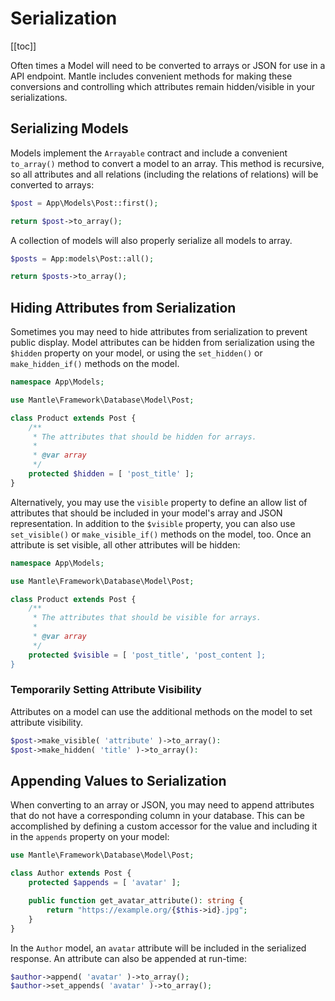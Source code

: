 # Serialization

[[toc]]

Often times a Model will need to be converted to arrays or JSON for use in a API
endpoint. Mantle includes convenient methods for making these conversions and
controlling which attributes remain hidden/visible in your serializations.

## Serializing Models

Models implement the `Arrayable` contract and include a convenient `to_array()`
method to convert a model to an array. This method is recursive, so all
attributes and all relations (including the relations of relations) will be
converted to arrays:

```php
$post = App\Models\Post::first();

return $post->to_array();
```

A collection of models will also properly serialize all models to array.

```php
$posts = App:models\Post::all();

return $posts->to_array();
```

## Hiding Attributes from Serialization

Sometimes you may need to hide attributes from serialization to prevent public
display. Model attributes can be hidden from serialization using the `$hidden`
property on your model, or using the `set_hidden()` or `make_hidden_if()`
methods on the model.

```php
namespace App\Models;

use Mantle\Framework\Database\Model\Post;

class Product extends Post {
	/**
	 * The attributes that should be hidden for arrays.
	 *
	 * @var array
	 */
	protected $hidden = [ 'post_title' ];
}
```

Alternatively, you may use the `visible` property to define an allow list of
attributes that should be included in your model's array and JSON
representation. In addition to the `$visible` property, you can also use
`set_visible()` or `make_visible_if()` methods on the model, too. Once an
attribute is set visible, all other attributes will be hidden:

```php
namespace App\Models;

use Mantle\Framework\Database\Model\Post;

class Product extends Post {
	/**
	 * The attributes that should be visible for arrays.
	 *
	 * @var array
	 */
	protected $visible = [ 'post_title', 'post_content ];
}
```

### Temporarily Setting Attribute Visibility

Attributes on a model can use the additional methods on the model to set
attribute visibility.

```php
$post->make_visible( 'attribute' )->to_array():
$post->make_hidden( 'title' )->to_array():
```

## Appending Values to Serialization

When converting to an array or JSON, you may need to append attributes that do
not have a corresponding column in your database. This can be accomplished by
defining a custom accessor for the value and including it in the `appends`
property on your model:

```php
use Mantle\Framework\Database\Model\Post;

class Author extends Post {
	protected $appends = [ 'avatar' ];

	public function get_avatar_attribute(): string {
		return "https://example.org/{$this->id}.jpg";
	}
}
```

In the `Author` model, an `avatar` attribute will be included in the serialized
response. An attribute can also be appended at run-time:

```php
$author->append( 'avatar' )->to_array();
$author->set_appends( 'avatar' )->to_array();
```
